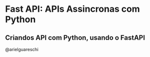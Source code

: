 # **Fast API: APIs Assincronas com Python**

## Criandos API com Python, usando o FastAPI

@arielguareschi
